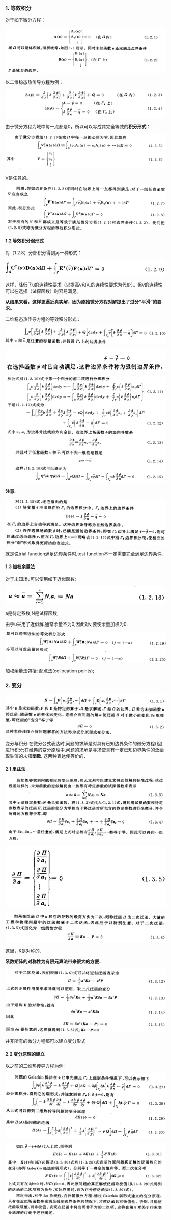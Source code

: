 ### 1. 等效积分

对于如下微分方程：

![image-20201121110906755](../imags/image-20201121110906755.png)

以二维稳态热传导方程为例：

![image-20201121112124437](../imags/image-20201121112124437.png)

由于微分方程为域中每一点都是0，所以可以写成其完全等效的**积分形式**：

![image-20201121111158033](../imags/image-20201121111158033.png)

V是任意的。

![image-20201121111615243](../imags/image-20201121111615243.png)

#### 1.2 等效积分弱形式

对（1.2.8）分部积分得到另一种形式：

![image-20201121111706920](../imags/image-20201121111706920.png)

这样，降低了u的连续性要求（以提高v和V_的连续性要求为代价）。但v的连续性可以在选择（试探函数）时容易满足。

**从结果来看，这样更逼近真实解，因为原始微分方程对解提出了过分“平滑”的要求。**



二维稳态热传导方程的等效积分形式：

![image-20201121112206169](../imags/image-20201121112206169.png)

![image-20201121112223542](../imags/image-20201121112223542.png)

![image-20201121112533446](../imags/image-20201121112533446.png)

**注意:**

![image-20201121112606869](../imags/image-20201121112606869.png)

就是说trial function满足边界条件时,test function不一定需要完全满足边界条件.

#### 1.3 加权余量法

对于未知场u可以使用如下近似函数:

![image-20201121113744027](../imags/image-20201121113744027.png)

a是待定系数,N是试探函数;

由于u采用了近似解,通常余量不为0,因此对v,要使余量加权为0.

![image-20201121114030727](../imags/image-20201121114030727.png)



加权余量法包括: 配点法(collocation points);



### 2. 变分

![image-20201121151734171](../imags/image-20201121151734171.png)

变分与积分:在微分公式表达时,问题的求解是对具有已知边界条件的微分方程(组)进行积分;在经典的变分原理中,问题的求解是寻求使具有一定已知边界条件的泛函取驻值的未知**函数**. 这两种表达使等价的．

#### 2.1 里兹法

![image-20201121151810795](../imags/image-20201121151810795.png)

![image-20201121151829850](../imags/image-20201121151829850.png)

![image-20201121151901186](../imags/image-20201121151901186.png)

这里，K是对称的．

**系数矩阵的对称性为有限元算法带来很大的方便．**

![image-20201121152111087](../imags/image-20201121152111087.png)

并非所有的微分方程都可以建立变分形式

#### 2.2 变分原理的建立

以之前的二维热传导方程为例:

![image-20201121152703669](../imags/image-20201121152703669.png)

![image-20201121152739081](../imags/image-20201121152739081.png)